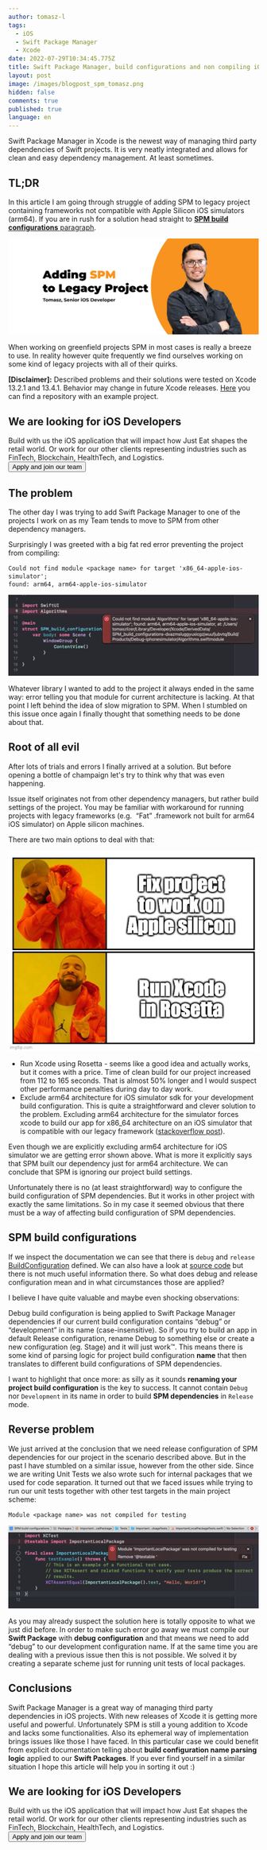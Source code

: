 ```yaml
---
author: tomasz-l
tags:
  - iOS
  - Swift Package Manager
  - Xcode
date: 2022-07-29T10:34:45.775Z
title: Swift Package Manager, build configurations and non compiling iOS projects
layout: post
image: /images/blogpost_spm_tomasz.png
hidden: false
comments: true
published: true
language: en
---
```

Swift Package Manager in Xcode is the newest way of managing third party dependencies of Swift projects. It is very neatly integrated and allows for clean and easy dependency management. At least sometimes.

## TL;DR

In this article I am going through struggle of adding SPM to legacy project containing frameworks not compatible with Apple Silicon iOS simulators (arm64). If you are in rush for a solution head straight to [**SPM build configurations** paragraph](/blog/swift-package-manager-build-configurations-and-non-compiling-ios-projects/#spm-build-configurations).

![Adding SPM to Legact Project](../../static/images/blogpost_spm_tomasz.png "")

When working on greenfield projects SPM in most cases is really a breeze to use. In reality however quite frequently we find ourselves working on some kind of legacy projects with all of their quirks.

**\[Disclaimer]:** Described problems and their solutions were tested on Xcode 13.2.1 and 13.4.1. Behavior may change in future Xcode releases. [Here](https://github.com/TLizer/SPM-build-configurations) you can find a repository with an example project.

<div className="block-button"><h2>We are looking for iOS Developers</h2><div>Build with us the iOS application that will impact how Just Eat shapes the retail world. Or work for our other clients representing industries such as FinTech, Blockchain, HealthTech, and Logistics.</div><a href="/jobs/senior-ios-developer"><button>Apply and join our team</button></a></div>

## The problem

The other day I was trying to add Swift Package Manager to one of the projects I work on as my Team tends to move to SPM from other dependency managers.

Surprisingly I was greeted with a big fat red error preventing the project from compiling: 

```text
Could not find module <package name> for target 'x86_64-apple-ios-simulator';
found: arm64, arm64-apple-ios-simulator
```

![Could not find module \<package name> for target 'x86_64-apple-ios-simulator'; found: arm64, arm64-apple-ios-simulator](../../static/images/could-not-find-module-for-target-error.png "Could not find module for target error")

Whatever library I wanted to add to the project it always ended in the same way: error telling you that module for current architecture is lacking. At that point I left behind the idea of slow migration to SPM. When I stumbled on this issue once again I finally thought that something needs to be done about that.

## Root of all evil

After lots of trials and errors I finally arrived at a solution. But before opening a bottle of champaign let's try to think why that was even happening.

Issue itself originates not from other dependency managers, but rather build settings of the project. You may be familiar with workaround for running projects with legacy frameworks (e.g.  “Fat” .framework not built for arm64 iOS simulator) on Apple silicon machines. 

There are two main options to deal with that:

![Drake xcode meme](../../static/images/drake-xcode-meme.jpg "Drake xcode meme")

* Run Xcode using Rosetta - seems like a good idea and actually works, but it comes with a price. Time of clean build for our project increased from 112 to 165 seconds. That is almost 50% longer and I would suspect other performance penalties during day to day work.
* Exclude arm64 architecture for iOS simulator sdk for your development build configuration. This is quite a straightforward and clever solution to the problem. Excluding arm64 architecture for the simulator forces xcode to build our app for x86_64 architecture on an iOS simulator that is compatible with our legacy framework ([stackoverflow post](https://stackoverflow.com/a/63955114)).

Even though we are explicitly excluding arm64 architecture for iOS simulator we are getting error shown above. What is more it explicitly says that SPM built our dependency just for arm64 architecture. We can conclude that SPM is ignoring our project build settings.

Unfortunately there is no (at least straightforward) way to configure the build configuration of SPM dependencies. But it works in other project with exactly the same limitations. So in my case it seemed obvious that there must be a way of affecting build configuration of SPM dependencies.

## SPM build configurations

If we inspect the documentation we can see that there is `debug` and `release` [BuildConfiguration](https://developer.apple.com/documentation/packagedescription/buildconfiguration) defined. We can also have a look at [source code](https://github.com/apple/swift-package-manager/blob/5d9202f829c6c66bbae20f4750b85fe5011ad280/Sources/PackageDescription/BuildSettings.swift) but there is not much useful information there. So what does debug and release configuration mean and in what circumstances those are applied? 

I believe I have quite valuable and maybe even shocking observations:

Debug build configuration is being applied to Swift Package Manager dependencies if our current build configuration contains “debug” or “development” in its name (case-insensitive).
So if you try to build an app in default Release configuration, rename Debug to something else or create a new configuration (eg. Stage) and it will just work™. This means there is some kind of parsing logic for project build configuration **name** that then translates to different build configurations of SPM dependencies.

I want to highlight that once more: as silly as it sounds **renaming your project build configuration** is the key to success. It cannot contain `Debug` nor `Development` in its name in order to build **SPM dependencies** in `Release` mode.

## Reverse problem

We just arrived at the conclusion that we need release configuration of SPM dependencies for our project in the scenario described above. But in the past I have stumbled on a similar issue, however from the other side. Since we are writing Unit Tests we also wrote such for internal packages that we used for code separation. It turned out that we faced issues while trying to run our unit tests together with other test targets in the main project scheme:

```text
Module <package name> was not compiled for testing
```

![Module \<package name> was not compiled for testing](../../static/images/module-was-not-compiled-for-testing-error.png "Module not compiled for testing error")

As you may already suspect the solution here is totally opposite to what we just did before. In order to make such error go away we must compile our **Swift Package** with **debug configuration** and that means we need to add “debug” to our development configuration name. If at the same time you are dealing with a previous issue then this is not possible. We solved it by creating a separate scheme just for running unit tests of local packages.

## Conclusions

Swift Package Manager is a great way of managing third party dependencies in iOS projects. With new releases of Xcode it is getting more useful and powerful. Unfortunately SPM is still a young addition to Xcode and lacks some functionalities. Also its ephemeral way of implementation brings issues like those I have faced. In this particular case we could benefit from explicit documentation telling about **build configuration name parsing logic** applied to our **Swift Packages**. If you ever find yourself in a similar situation I hope this article will help you in sorting it out :)

<div className="block-button"><h2>We are looking for iOS Developers</h2><div>Build with us the iOS application that will impact how Just Eat shapes the retail world. Or work for our other clients representing industries such as FinTech, Blockchain, HealthTech, and Logistics.</div><a href="/jobs/senior-ios-developer"><button>Apply and join our team</button></a></div>
